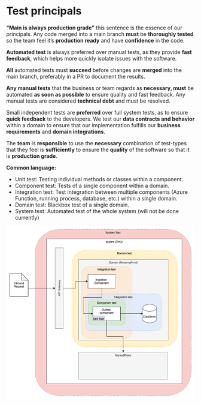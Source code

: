 # Test principals

**“Main is always production grade”** this sentence is the essence of our principals.
Any code merged into a main branch **must** be **thoroughly tested** so the team feel it’s **production ready** and have **confidence** in the code.

**Automated test** is always preferred over manual tests, as they provide **fast feedback**, which helps more quickly isolate issues with the software.

**All** automated tests must **succeed** before changes are **merged** into the main branch, preferably in a PR to document the results.

**Any manual tests** that the business or team regards as **necessary, must** be automated **as soon as possible** to ensure quality and fast feedback. Any manual tests are considered **technical debt** and must be resolved.

Small independent tests are **preferred** over full system tests, as to ensure **quick feedback** to the developers. We test our **data contracts and behavior** within a domain to ensure that our implementation fulfills our **business requirements** and **domain integrations**.

The **team** is **responsible** to use the **necessary** combination of test-types that they feel is **sufficiently** to ensure the **quality** of the software so that it is **production grade**.

**Common language:**

- Unit test: Testing individual methods or classes within a component.
- Component test: Tests of a single component within a domain.
- Integration test: Test integration between multiple components (Azure Function, running process, database, etc.) within a single domain.
- Domain test:  Blackbox test of a single domain.
- System test: Automated test of the whole system (will not be done currently)

![common language - test principals](./test-principals-common-language.png)
